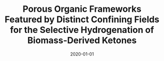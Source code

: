 ---
title: "Porous Organic Frameworks Featured by Distinct Confining Fields for the Selective Hydrogenation of Biomass-Derived Ketones"
collection: publications
permalink: https://onlinelibrary.wiley.com/doi/abs/10.1002/adma.201908243
date: 2020-01-01
venue: 'Advanced Materials'
citation: ' Y. Yang,  D. Deng, <b>S. Zhang</b>,  Q. Meng,  Z. Li,  Z. Wang,  H. Sha,  R. Faller,  Z. Bian,  X. Zou,  G. Zhu,  Y. Yuan, <b><i>Advanced Materials</i></b>, vol. 32, p. 1908234, 2020.'
---